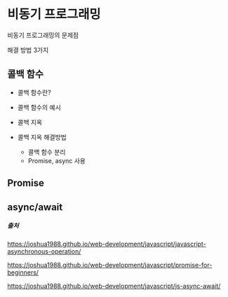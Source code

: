 # 비동기 프로그래밍



비동기 프로그래밍의 문제점





해결 방법 3가지



## 콜백 함수

- 콜백 함수란?

- 콜백 함수의 예시
- 콜백 지옥
- 콜백 지옥 해결방법
  - 콜백 함수 분리
  - Promise, async 사용



## Promise





## async/await





##### 출처

https://joshua1988.github.io/web-development/javascript/javascript-asynchronous-operation/

https://joshua1988.github.io/web-development/javascript/promise-for-beginners/

https://joshua1988.github.io/web-development/javascript/js-async-await/